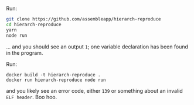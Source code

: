 Run:

```bash
git clone https://github.com/assembleapp/hierarch-reproduce
cd hierarch-reproduce
yarn
node run
```

... and you should see an output `1`;
one variable declaration has been found in the program.

Run:

```
docker build -t hierarch-reproduce .
docker run hierarch-reproduce node run
```

and you likely see an error code,
either `139` or something about an invalid `ELF header`.
Boo hoo.
